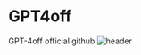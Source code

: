# GPT4off
GPT-4off official github
![header](https://capsule-render.vercel.app/api?type=wave&color=auto&height=300&section=header&text=capsule%20render&fontSize=90)
